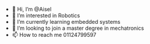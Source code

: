 - 👋 Hi, I’m @Aisel
- 👀 I’m interested in Robotics
- 🌱 I’m currently learning embedded systems
- 💞️ I’m looking to join a master degree in mechatronics
- 📫 How to reach me 01124799597

<!---
AiselER/AiselER is a ✨ special ✨ repository because its `README.md` (this file) appears on your GitHub profile.
You can click the Preview link to take a look at your changes.
--->
